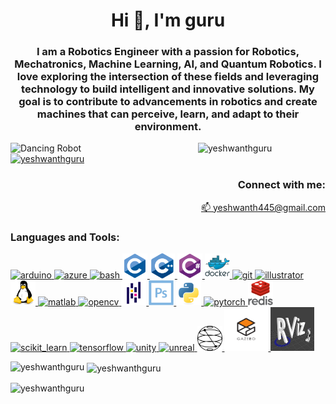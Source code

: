 <h1 align="center">Hi 👋, I'm guru</h1>
<h3 align="center">I am a Robotics Engineer with a passion for Robotics, Mechatronics, Machine Learning, AI, and Quantum Robotics. I love exploring the intersection of these fields and leveraging technology to build intelligent and innovative solutions. My goal is to contribute to advancements in robotics and create machines that can perceive, learn, and adapt to their environment.</h3>

<!-- Profile image and links -->
<p>
  <img src="https://media.giphy.com/media/3TdV1b87lcbv3SDoa3/giphy.gif" alt="Dancing Robot" width="300" align="left">
  <span align="right">
    <img src="https://komarev.com/ghpvc/?username=yeshwanthguru&label=Profile%20views&color=0e75b6&style=flat" alt="yeshwanthguru" />
    <a href="https://github.com/ryo-ma/github-profile-trophy"><img src="https://github-profile-trophy.vercel.app/?username=yeshwanthguru" alt="yeshwanthguru" /></a>
    <a href="https://twitter.com/" target="blank"><img src="https://img.shields.io/twitter/follow/?logo=twitter&style=for-the-badge" alt="" /></a>
  </span>
</p>

<h3 align="right">Connect with me:</h3>
<p align="right">
  <a href="mailto:yeshwanth445@gmail.com">📫 yeshwanth445@gmail.com</a>
</p>


<h3 align="left">Languages and Tools:</h3>
<p align="left"> <a href="https://www.arduino.cc/" target="_blank" rel="noreferrer"> <img src="https://cdn.worldvectorlogo.com/logos/arduino-1.svg" alt="arduino" width="40" height="40"/> </a> <a href="https://azure.microsoft.com/en-in/" target="_blank" rel="noreferrer"> <img src="https://www.vectorlogo.zone/logos/microsoft_azure/microsoft_azure-icon.svg" alt="azure" width="40" height="40"/> </a> <a href="https://www.gnu.org/software/bash/" target="_blank" rel="noreferrer"> <img src="https://www.vectorlogo.zone/logos/gnu_bash/gnu_bash-icon.svg" alt="bash" width="40" height="40"/> </a> <a href="https://www.cprogramming.com/" target="_blank" rel="noreferrer"> <img src="https://raw.githubusercontent.com/devicons/devicon/master/icons/c/c-original.svg" alt="c" width="40" height="40"/> </a> <a href="https://www.w3schools.com/cpp/" target="_blank" rel="noreferrer"> <img src="https://raw.githubusercontent.com/devicons/devicon/master/icons/cplusplus/cplusplus-original.svg" alt="cplusplus" width="40" height="40"/> </a> <a href="https://www.w3schools.com/cs/" target="_blank" rel="noreferrer"> <img src="https://raw.githubusercontent.com/devicons/devicon/master/icons/csharp/csharp-original.svg" alt="csharp" width="40" height="40"/> </a> <a href="https://www.docker.com/" target="_blank" rel="noreferrer"> <img src="https://raw.githubusercontent.com/devicons/devicon/master/icons/docker/docker-original-wordmark.svg" alt="docker" width="40" height="40"/> </a> <a href="https://git-scm.com/" target="_blank" rel="noreferrer"> <img src="https://www.vectorlogo.zone/logos/git-scm/git-scm-icon.svg" alt="git" width="40" height="40"/> </a> <a href="https://www.adobe.com/in/products/illustrator.html" target="_blank" rel="noreferrer"> <img src="https://www.vectorlogo.zone/logos/adobe_illustrator/adobe_illustrator-icon.svg" alt="illustrator" width="40" height="40"/> </a> <a href="https://www.linux.org/" target="_blank" rel="noreferrer"> <img src="https://raw.githubusercontent.com/devicons/devicon/master/icons/linux/linux-original.svg" alt="linux" width="40" height="40"/> </a> <a href="https://www.mathworks.com/" target="_blank" rel="noreferrer"> <img src="https://upload.wikimedia.org/wikipedia/commons/2/21/Matlab_Logo.png" alt="matlab" width="40" height="40"/> </a> <a href="https://opencv.org/" target="_blank" rel="noreferrer"> <img src="https://www.vectorlogo.zone/logos/opencv/opencv-icon.svg" alt="opencv" width="40" height="40"/> </a> <a href="https://pandas.pydata.org/" target="_blank" rel="noreferrer"> <img src="https://raw.githubusercontent.com/devicons/devicon/2ae2a900d2f041da66e950e4d48052658d850630/icons/pandas/pandas-original.svg" alt="pandas" width="40" height="40"/> </a> <a href="https://www.photoshop.com/en" target="_blank" rel="noreferrer"> <img src="https://raw.githubusercontent.com/devicons/devicon/master/icons/photoshop/photoshop-line.svg" alt="photoshop" width="40" height="40"/> </a> <a href="https://www.python.org" target="_blank" rel="noreferrer"> <img src="https://raw.githubusercontent.com/devicons/devicon/master/icons/python/python-original.svg" alt="python" width="40" height="40"/> </a> <a href="https://pytorch.org/" target="_blank" rel="noreferrer"> <img src="https://www.vectorlogo.zone/logos/pytorch/pytorch-icon.svg" alt="pytorch" width="40" height="40"/> </a> <a href="https://redis.io" target="_blank" rel="noreferrer"> <img src="https://raw.githubusercontent.com/devicons/devicon/master/icons/redis/redis-original-wordmark.svg" alt="redis" width="40" height="40"/> </a> <a href="https://scikit-learn.org/" target="_blank" rel="noreferrer"> <img src="https://upload.wikimedia.org/wikipedia/commons/0/05/Scikit_learn_logo_small.svg" alt="scikit_learn" width="40" height="40"/> </a> <a href="https://www.tensorflow.org" target="_blank" rel="noreferrer"> <img src="https://www.vectorlogo.zone/logos/tensorflow/tensorflow-icon.svg" alt="tensorflow" width="40" height="40"/> </a> <a href="https://unity.com/" target="_blank" rel="noreferrer"> <img src="https://www.vectorlogo.zone/logos/unity3d/unity3d-icon.svg" alt="unity" width="40" height="40"/> </a> <a href="https://unrealengine.com/" target="_blank" rel="noreferrer"> <img src="https://raw.githubusercontent.com/kenangundogan/fontisto/036b7eca71aab1bef8e6a0518f7329f13ed62f6b/icons/svg/brand/unreal-engine.svg" alt="unreal" width="40" height="40"/> </a>  <a href="https://qiskit.org/" target="_blank" rel="noreferrer">
  <img src="https://github.com/yeshwanthguru/yeshwanthguru/blob/df1e079f9499d7cd6472c600b58e736963b7e853/icons/download.png" alt="qiskit" width="40" height="40"/>
</a> <a href="https://classic.gazebosim.org/" target="_blank" rel="noreferrer">
  <img src="https://github.com/yeshwanthguru/yeshwanthguru/blob/2fbc8833a810b47f51aa41879182ebc0fdb895aa/icons/gazebo_vert_pos-fd53607be2db733ff38e9a9cdae9185722e5810ea7b089405dfd36917bc4c42f.png" alt="Gazebo" width="70" height="70"/>
</a> <a href="http://docs.ros.org/en/indigo/api/rviz/html/user_guide/" target="_blank" rel="noreferrer">
  <img src="https://github.com/yeshwanthguru/yeshwanthguru/blob/2fbc8833a810b47f51aa41879182ebc0fdb895aa/icons/download.jpeg" alt="Rviz" width="70" height="70"/>
</a>
 </p>

<!-- GitHub Top Languages -->
<p><img align="left" src="https://github-readme-stats.vercel.app/api/top-langs?username=yeshwanthguru&show_icons=true&locale=en&layout=compact&theme=dark" alt="yeshwanthguru" /></p>

<!-- GitHub Stats -->
<p>&nbsp;<img align="center" src="https://github-readme-stats.vercel.app/api?username=yeshwanthguru&show_icons=true&locale=en&theme=dark" alt="yeshwanthguru" /></p>

<!-- GitHub Streak Stats -->
<p><img align="center" src="https://github-readme-streak-stats.herokuapp.com/?user=yeshwanthguru&theme=dark" alt="yeshwanthguru" /></p>



